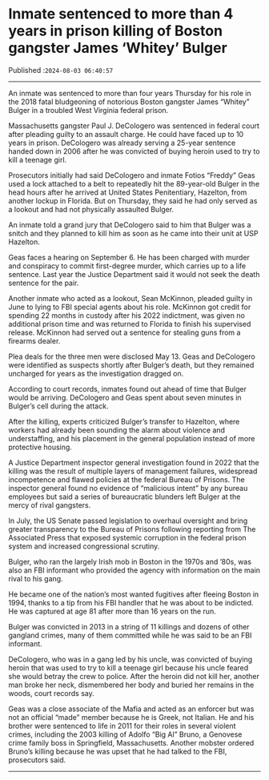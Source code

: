 # Inmate sentenced to more than 4 years in prison killing of Boston gangster James ‘Whitey’ Bulger

Published :`2024-08-03 06:40:57`

---

An inmate was sentenced to more than four years Thursday for his role in the 2018 fatal bludgeoning of notorious Boston gangster James “Whitey” Bulger in a troubled West Virginia federal prison.

Massachusetts gangster Paul J. DeCologero was sentenced in federal court after pleading guilty to an assault charge. He could have faced up to 10 years in prison. DeCologero was already serving a 25-year sentence handed down in 2006 after he was convicted of buying heroin used to try to kill a teenage girl.

Prosecutors initially had said DeCologero and inmate Fotios “Freddy” Geas used a lock attached to a belt to repeatedly hit the 89-year-old Bulger in the head hours after he arrived at United States Penitentiary, Hazelton, from another lockup in Florida. But on Thursday, they said he had only served as a lookout and had not physically assaulted Bulger.

An inmate told a grand jury that DeCologero said to him that Bulger was a snitch and they planned to kill him as soon as he came into their unit at USP Hazelton.

Geas faces a hearing on September 6. He has been charged with murder and conspiracy to commit first-degree murder, which carries up to a life sentence. Last year the Justice Department said it would not seek the death sentence for the pair.

Another inmate who acted as a lookout, Sean McKinnon, pleaded guilty in June to lying to FBI special agents about his role. McKinnon got credit for spending 22 months in custody after his 2022 indictment, was given no additional prison time and was returned to Florida to finish his supervised release. McKinnon had served out a sentence for stealing guns from a firearms dealer.

Plea deals for the three men were disclosed May 13. Geas and DeCologero were identified as suspects shortly after Bulger’s death, but they remained uncharged for years as the investigation dragged on.

According to court records, inmates found out ahead of time that Bulger would be arriving. DeCologero and Geas spent about seven minutes in Bulger’s cell during the attack.

After the killing, experts criticized Bulger’s transfer to Hazelton, where workers had already been sounding the alarm about violence and understaffing, and his placement in the general population instead of more protective housing.

A Justice Department inspector general investigation found in 2022 that the killing was the result of multiple layers of management failures, widespread incompetence and flawed policies at the federal Bureau of Prisons. The inspector general found no evidence of “malicious intent” by any bureau employees but said a series of bureaucratic blunders left Bulger at the mercy of rival gangsters.

In July, the US Senate passed legislation to overhaul oversight and bring greater transparency to the Bureau of Prisons following reporting from The Associated Press that exposed systemic corruption in the federal prison system and increased congressional scrutiny.

Bulger, who ran the largely Irish mob in Boston in the 1970s and ’80s, was also an FBI informant who provided the agency with information on the main rival to his gang.

He became one of the nation’s most wanted fugitives after fleeing Boston in 1994, thanks to a tip from his FBI handler that he was about to be indicted. He was captured at age 81 after more than 16 years on the run.

Bulger was convicted in 2013 in a string of 11 killings and dozens of other gangland crimes, many of them committed while he was said to be an FBI informant.

DeCologero, who was in a gang led by his uncle, was convicted of buying heroin that was used to try to kill a teenage girl because his uncle feared she would betray the crew to police. After the heroin did not kill her, another man broke her neck, dismembered her body and buried her remains in the woods, court records say.

Geas was a close associate of the Mafia and acted as an enforcer but was not an official “made” member because he is Greek, not Italian. He and his brother were sentenced to life in 2011 for their roles in several violent crimes, including the 2003 killing of Adolfo “Big Al” Bruno, a Genovese crime family boss in Springfield, Massachusetts. Another mobster ordered Bruno’s killing because he was upset that he had talked to the FBI, prosecutors said.

---

